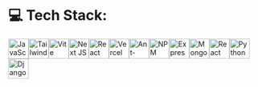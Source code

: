# 💻 Tech Stack:
<div style="display: flex; flex-wrap: wrap;">
<img src="https://img.shields.io/badge/javascript-%23323330.svg?style=for-the-badge&logo=javascript&logoColor=%23F7DF1E" height="40" alt="JavaScript"/> 
<img src="https://img.shields.io/badge/tailwindcss-%2338B2AC.svg?style=for-the-badge&logo=tailwind-css&logoColor=white" height="40" alt="TailwindCSS"/> 
<img src="https://img.shields.io/badge/vite-%23646CFF.svg?style=for-the-badge&logo=vite&logoColor=white" height="40" alt="Vite"/> 
<img src="https://img.shields.io/badge/Next-black?style=for-the-badge&logo=next.js&logoColor=white" height="40" alt="Next JS"/> 
<img src="https://img.shields.io/badge/react-%2320232a.svg?style=for-the-badge&logo=react&logoColor=%2361DAFB" height="40" alt="React"/> 
<img src="https://img.shields.io/badge/vercel-%23000000.svg?style=for-the-badge&logo=vercel&logoColor=white" height="40" alt="Vercel"/> 
<img src="https://img.shields.io/badge/-AntDesign-%230170FE?style=for-the-badge&logo=ant-design&logoColor=white" height="40" alt="Ant-Design"/> 
<img src="https://img.shields.io/badge/NPM-%23CB3837.svg?style=for-the-badge&logo=npm&logoColor=white" height="40" alt="NPM"/>
<img src="https://img.shields.io/badge/Express.js-000000?style=for-the-badge&logo=express&logoColor=white" height="40" alt="Express.js"/>
<img src="https://img.shields.io/badge/MongoDB-4EA94B?style=for-the-badge&logo=mongodb&logoColor=white" height="40" alt="MongoDB"/>
<img src="https://img.shields.io/badge/React_Native-20232A?style=for-the-badge&logo=react&logoColor=61DAFB" height="40" alt="React Native"/>
<img src="https://img.shields.io/badge/Python-20232A?style=for-the-badge&logo=python&logoColor=61DAFB" height="40" alt="Python"/>
  <img src="https://img.shields.io/badge/Django-20232A?style=for-the-badge&logo=django&logoColor=61DAFB" height="40" alt="Django"/>
</div>
